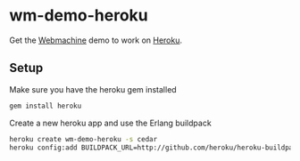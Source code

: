 # wm-demo-heroku

Get the [Webmachine](http://webmachine.basho.com/) demo to work on [Heroku](http://heroku.com).

## Setup

Make sure you have the heroku gem installed

```bash
gem install heroku
```

Create a new heroku app and use the Erlang buildpack

```bash
heroku create wm-demo-heroku -s cedar
heroku config:add BUILDPACK_URL=http://github.com/heroku/heroku-buildpack-erlang.git
```
